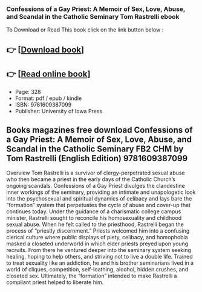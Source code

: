 ### Confessions of a Gay Priest: A Memoir of Sex, Love, Abuse, and Scandal in the Catholic Seminary Tom Rastrelli ebook

To Download or Read This book click on the link button below :

## 👉  [**[Download book](http://filesbooks.info/download.php?group=book&from=github.com&id=566505&lnk=1066 "Download book")**]

## 👉  [**[Read online book](http://filesbooks.info/download.php?group=book&from=github.com&id=566505&lnk=1066 "Read online book")**]


* Page: 328
* Format: pdf / epub / kindle
* ISBN: 9781609387099
* Publisher: University of Iowa Press



## Books magazines free download Confessions of a Gay Priest: A Memoir of Sex, Love, Abuse, and Scandal in the Catholic Seminary FB2 CHM by Tom Rastrelli (English Edition) 9781609387099


Overview
Tom Rastrelli is a survivor of clergy-perpetrated sexual abuse who then became a priest in the early days of the Catholic Church’s ongoing scandals. Confessions of a Gay Priest divulges the clandes­tine inner workings of the seminary, providing an intimate and unapologetic look into the psychosexual and spiritual dynamics of celibacy and lays bare the “formation” system that perpetuates the cycle of abuse and cover-up that continues today. Under the guidance of a charismatic college campus minister, Rastrelli sought to reconcile his homosexuality and childhood sexual abuse. When he felt called to the priesthood, Rastrelli be­gan the process of “priestly discernment.” Priests welcomed him into a confusing clerical culture where public displays of piety, celibacy, and homophobia masked a closeted underworld in which elder priests preyed upon young recruits. From there he ventured deeper into the seminary system seeking healing, hoping to help others, and striving not to live a double life. Trained to treat sexuality like an addiction, he and his brother seminarians lived in a world of cliques, competition, self-loathing, alcohol, hidden crushes, and closeted sex. Ultimately, the “for­mation” intended to make Rastrelli a compliant priest helped to liberate him.



